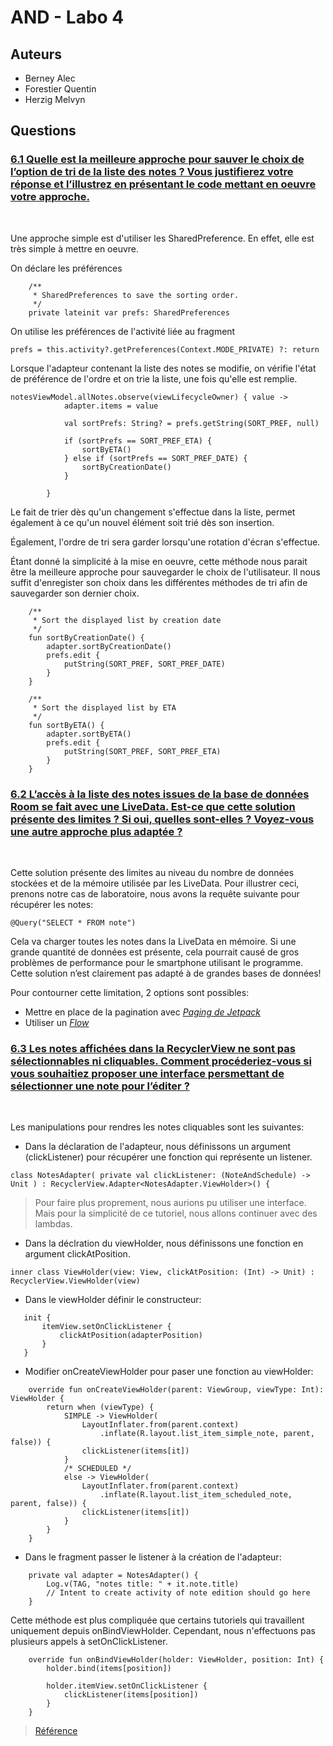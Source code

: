 # AND - Labo 4

## Auteurs
* Berney Alec
* Forestier Quentin
* Herzig Melvyn

## Questions

### <ins> 6.1 Quelle est la meilleure approche pour sauver le choix de l’option de tri de la liste des notes ? Vous justifierez votre réponse et l’illustrez en présentant le code mettant en oeuvre votre approche. </ins>
<br>

Une approche simple est d'utiliser les SharedPreference. En effet, elle est très simple à mettre en oeuvre.

On déclare les préférences
````
    /**
     * SharedPreferences to save the sorting order.
     */
    private lateinit var prefs: SharedPreferences
```` 

On utilise les préférences de l'activité liée au fragment
````
prefs = this.activity?.getPreferences(Context.MODE_PRIVATE) ?: return

```` 

Lorsque l'adapteur contenant la liste des notes se modifie, on vérifie l'état de préférence de l'ordre et on trie la liste, une fois qu'elle est remplie.
````
notesViewModel.allNotes.observe(viewLifecycleOwner) { value ->
            adapter.items = value

            val sortPrefs: String? = prefs.getString(SORT_PREF, null)

            if (sortPrefs == SORT_PREF_ETA) {
                sortByETA()
            } else if (sortPrefs == SORT_PREF_DATE) {
                sortByCreationDate()
            }

        }
````

Le fait de trier dès qu'un changement s'effectue dans la liste, permet également à ce qu'un nouvel élément soit trié dès son insertion.

Également, l'ordre de tri sera garder lorsqu'une rotation d'écran s'effectue.

Étant donné la simplicité à la mise en oeuvre, cette méthode nous parait être la meilleure approche pour sauvegarder le choix de l'utilisateur. 
Il nous suffit d'enregister son choix dans les différentes méthodes de tri afin de sauvegarder son dernier choix.

```` 
    /**
     * Sort the displayed list by creation date
     */
    fun sortByCreationDate() {
        adapter.sortByCreationDate()
        prefs.edit {
            putString(SORT_PREF, SORT_PREF_DATE)
        }
    }

    /**
     * Sort the displayed list by ETA
     */
    fun sortByETA() {
        adapter.sortByETA()
        prefs.edit {
            putString(SORT_PREF, SORT_PREF_ETA)
        }
    }

```` 

### <ins> 6.2 L’accès à la liste des notes issues de la base de données Room se fait avec une LiveData. Est-ce que cette solution présente des limites ? Si oui, quelles sont-elles ? Voyez-vous une autre approche plus adaptée ? </ins>
<br>

Cette solution présente des limites au niveau du nombre de données stockées et de la mémoire utilisée par les LiveData.
Pour illustrer ceci, prenons notre cas de laboratoire, nous avons la requête suivante pour récupérer les notes:
````
@Query("SELECT * FROM note")
````
Cela va charger toutes les notes dans la LiveData en mémoire. Si une grande quantité de données est présente, cela pourrait causé de gros problèmes de performance pour le smartphone utilisant le programme.
Cette solution n’est clairement pas adapté à de grandes bases de données!

Pour contourner cette limitation, 2 options sont possibles:
* Mettre en place de la pagination avec [_Paging de Jetpack_](https://developer.android.com/topic/libraries/architecture/paging/v3-overview)
* Utiliser un [_Flow_](https://developer.android.com/codelabs/basic-android-kotlin-training-intro-room-flow#0)

### <ins> 6.3 Les notes affichées dans la RecyclerView ne sont pas sélectionnables ni cliquables. Comment procéderiez-vous si vous souhaitiez proposer une interface persmettant de sélectionner une note pour l’éditer ? </ins>
<br>

Les manipulations pour rendres les notes cliquables sont les suivantes:

 * Dans la déclaration de l'adapteur, nous définissons un argument (clickListener) pour récupérer une fonction qui représente un listener.

 ```
class NotesAdapter( private val clickListener: (NoteAndSchedule) -> Unit ) : RecyclerView.Adapter<NotesAdapter.ViewHolder>() {
 ```

 > Pour faire plus proprement, nous aurions pu utiliser une interface. Mais pour la simplicité de ce tutoriel, nous allons continuer avec des lambdas.

 * Dans la déclration du viewHolder, nous définissons une fonction en argument clickAtPosition.

 ```
 inner class ViewHolder(view: View, clickAtPosition: (Int) -> Unit) : RecyclerView.ViewHolder(view)
 ```

 * Dans le viewHolder définir le constructeur:

 ```
    init {
        itemView.setOnClickListener { 
            clickAtPosition(adapterPosition) 
        }
    }
```

* Modifier onCreateViewHolder pour paser une fonction au viewHolder:

```
    override fun onCreateViewHolder(parent: ViewGroup, viewType: Int): ViewHolder {
        return when (viewType) {
            SIMPLE -> ViewHolder(
                LayoutInflater.from(parent.context)
                    .inflate(R.layout.list_item_simple_note, parent, false)) {
                clickListener(items[it])
            }
            /* SCHEDULED */
            else -> ViewHolder(
                LayoutInflater.from(parent.context)
                    .inflate(R.layout.list_item_scheduled_note, parent, false)) {
                clickListener(items[it])
            }
        }
    }
```

* Dans le fragment passer le listener à la création de l'adapteur:

```
    private val adapter = NotesAdapter() {
        Log.v(TAG, "notes title: " + it.note.title)
        // Intent to create activity of note edition should go here
    }
```

Cette méthode est plus compliquée que certains tutoriels qui travaillent uniquement depuis onBindViewHolder. Cependant, nous n'effectuons pas plusieurs appels à setOnClickListener.

```
    override fun onBindViewHolder(holder: ViewHolder, position: Int) {
        holder.bind(items[position])

        holder.itemView.setOnClickListener {
            clickListener(items[position])
        }
    }
```

>[Référence](https://www.youtube.com/watch?v=GvLgWjPigmQ)
